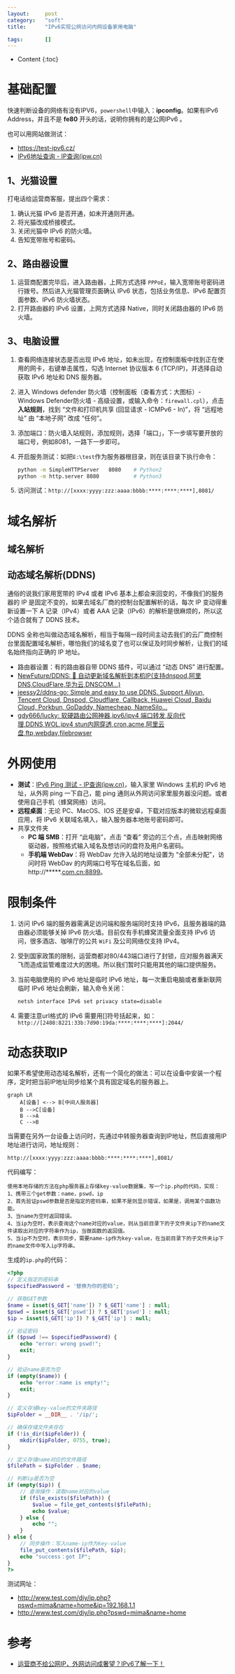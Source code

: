 ```yaml
---
layout:		post
category:	"soft"
title:		"IPv6实现公网访问内网设备家用电脑"

tags:		[]
---
```

- Content
{:toc}




# 基础配置

快速判断设备的网络有没有IPV6，`powershell`中输入：**ipconfig**。如果有IPv6 Address，并且不是 **fe80** 开头的话，说明你拥有的是公网IPv6 。

也可以用网站做测试：

- https://test-ipv6.cz/
- [IPv6地址查询 - IP查询(ipw.cn)](https://ipw.cn/ipv6/)





## 1、光猫设置

打电话给运营商客服，提出四个需求：

1. 确认光猫 IPv6 是否开通，如未开通则开通。
2. 将光猫改成桥接模式。
3. 关闭光猫中 IPv6 的防火墙。
4. 告知宽带账号和密码。



## 2、路由器设置

1. 运营商配置完毕后，进入路由器，上网方式选择 `PPPoE`，输入宽带账号密码进行拨号。然后进入光猫管理页面确认 IPv6 状态，包括业务信息、IPv6 配置页面参数、IPv6 防火墙状态。
2. 打开路由器的 IPv6 设置，上网方式选择 Native，同时关闭路由器的 IPv6 防火墙。



## 3、电脑设置

1. 查看网络连接状态是否出现 IPv6 地址，如未出现，在控制面板中找到正在使用的网卡，右键单击属性，勾选 Internet 协议版本 6 (TCP/IP)，并选择自动获取 IPv6 地址和 DNS 服务器。

2. 进入 Windows defender 防火墙（控制面板（查看方式：大图标）-Windows Defender防火墙 - 高级设置，或输入命令：`firewall.cpl`），点击**入站规则**，找到 “文件和打印机共享 (回显请求 - ICMPv6 - In)”，将 “远程地址” 由 “本地子网” 改成 “任何”。

2. 添加端口：防火墙入站规则，添加规则，选择「端口」，下一步填写要开放的端口号，例如8081，一路下一步即可。

2. 开启服务测试：如把`E:\test`作为服务器根目录，则在该目录下执行命令：

   ```bash
   python -m SimpleHTTPServer 	8080	# Python2
   python -m http.server 8080			# Python3
   ```
   
2. 访问测试：`http://[xxxx:yyyy:zzz:aaaa:bbbb:****:****:****],8081/` 

   

# 域名解析

## 域名解析



## 动态域名解析(DDNS)

通俗的说我们家用宽带的 IPv4 或者 IPv6 基本上都会来回变的，不像我们的服务器的 IP 是固定不变的，如果去域名厂商的控制台配置解析的话，每次 IP 变动得重新设置一下 A 记录（IPv4）或者 AAA 记录（IPv6）的解析是很麻烦的，所以这个适合就有了 DDNS 技术。

DDNS 全称也叫做动态域名解析，相当于每隔一段时间主动去我们的云厂商控制台里面配置域名解析，哪怕我们的域名变了也可以保证及时同步解析，让我们的域名始终指向正确的 IP 地址。



- 路由器设置：有的路由器自带 DDNS 插件，可以通过 “动态 DNS” 进行配置。
- [NewFuture/DDNS: :triangular_flag_on_post: 自动更新域名解析到本机IP(支持dnspod,阿里DNS,CloudFlare,华为云,DNSCOM...)](https://github.com/NewFuture/DDNS) 
- [jeessy2/ddns-go: Simple and easy to use DDNS. Support Aliyun, Tencent Cloud, Dnspod, Cloudflare, Callback, Huawei Cloud, Baidu Cloud, Porkbun, GoDaddy, Namecheap, NameSilo...](https://github.com/jeessy2/ddns-go)
- [gdy666/lucky: 软硬路由公网神器,ipv6/ipv4 端口转发,反向代理,DDNS,WOL,ipv4 stun内网穿透,cron,acme,阿里云盘,ftp,webdav,filebrowser](https://github.com/gdy666/lucky)



# 外网使用

- **测试**：[IPv6 Ping 测试 - IP查询(ipw.cn)](https://ipw.cn/ipv6ping/)，输入家里 Windows 主机的 IPv6 地址，从外网 ping 一下自己，能 ping 通则从外网访问家里服务器没问题。或者使用自己手机（蜂窝网络）访问。
- **远程桌面**：无论 PC、MacOS、IOS 还是安卓，下载对应版本的微软远程桌面应用，将 IPv6 关联域名填入，输入服务器本地账号密码即可。
- 共享文件夹
  - **PC 端 SMB**：打开 “此电脑”，点击 “查看” 旁边的三个点，点击映射网络驱动器，按照格式输入域名及想访问的盘符及用户名密码。
  - **手机端 WebDav**：将 WebDav 允许入站的地址设置为 “全部未分配”，访问时将 WebDav 的内网端口号写在域名后面，如 http://*****.[com.cn:8899](https://com.cn:8899/)。



# 限制条件

1. 访问 IPv6 端的服务器需满足访问端和服务端同时支持 IPv6，且服务器端的路由器必须能够关掉 IPv6 防火墙。目前仅有手机蜂窝流量全面支持 IPv6 访问，很多酒店、咖啡厅的公共 `WiFi` 及公司网络仅支持 IPv4。

2. 受到国家政策的限制，运营商都对80/443端口进行了封锁，应对服务器满天飞而造成监管难度过大的困境。所以我们暂时只能用其他的端口提供服务。

3. 当前电脑使用的 IPv6 地址是临时 IPv6 地址，每一次重启电脑或者重新联网临时 IPv6 地址会刷新，输入命令关闭：

   ```bash
   netsh interface IPv6 set privacy state=disable 
   ```

4. 需要注意url格式的 IPv6 需要用[]符号括起来，如：`http://[2408:8221:33b:7d90:19da:****:****:****]:2044/` 

# 动态获取IP

如果不希望使用动态域名解析，还有一个简化的做法：可以在设备中安装一个程序，定时把当前IP地址同步给某个具有固定域名的服务器上。

```mermaid
graph LR
    A[设备] <--> B[中间人服务器]
    B -->C[设备]
    B -->A
    C -->B
```

当需要在另外一台设备上访问时，先通过中转服务器查询到IP地址，然后直接用IP地址进行访问，地址规则：

`http://[xxxx:yyyy:zzz:aaaa:bbbb:****:****:****],8081/` 



代码编写：

```
使用本地存储的方法在php服务器上存储key-value数据集，写一个ip.php的代码，实现：
1、携带三个get参数：name，pswd，ip
2、首先验证pswd参数是否是指定的密码串，如果不是则显示错误，如果是，调用某个函数功能。
3、当name为空时返回错误。
4、当ip为空时，表示查询这个name对应的value，则从当前目录下的子文件夹ip下的name文件读取出对应的字符串作为ip，当做函数的返回值。
5、当ip不为空时，表示同步，需要name-ip作为key-value，在当前目录下的子文件夹ip下的name文件中写入ip字符串。
```

生成的`ip.php`的代码：

```php
<?php
// 定义指定的密码串
$specifiedPassword = '替换为你的密码';

// 获取GET参数
$name = isset($_GET['name']) ? $_GET['name'] : null;
$pswd = isset($_GET['pswd']) ? $_GET['pswd'] : null;
$ip = isset($_GET['ip']) ? $_GET['ip'] : null;

// 验证密码
if ($pswd !== $specifiedPassword) {
    echo "error: wrong pswd!";
    exit;
}

// 验证name是否为空
if (empty($name)) {
    echo "error：name is empty!";
    exit;
}

// 定义存储key-value的文件夹路径
$ipFolder = __DIR__ . '/ip/';

// 确保存储文件夹存在
if (!is_dir($ipFolder)) {
    mkdir($ipFolder, 0755, true);
}

// 定义存储name对应的文件路径
$filePath = $ipFolder . $name;

// 判断ip是否为空
if (empty($ip)) {
    // 查询操作：读取name对应的value
    if (file_exists($filePath)) {
        $value = file_get_contents($filePath);
        echo $value;
    } else {
        echo "";
    }
} else {
    // 同步操作：写入name-ip作为key-value
    file_put_contents($filePath, $ip);
    echo "success：got IP";
}
?>
```

测试网址：

- http://www.test.com/diy/ip.php?pswd=mima&name=home&ip=192.168.1.1
- http://www.test.com/diy/ip.php?pswd=mima&name=home

# 参考

- [运营商不给公网IP，外网访问成奢望？IPv6了解一下！](https://post.smzdm.com/p/a4pkngvl/?sort_tab=hot%25252F)
